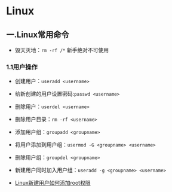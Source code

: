 # Linux

## 一.Linux常用命令

- 毁天灭地：`rm -rf /*` 新手绝对不可使用
### 1.1用户操作
- 创建用户：`useradd <username>`

- 给新创建的用户设置密码:`passwd <username>`

- 删除用户：`userdel <username>`

- 删除用户目录：`rm -rf <username>`

- 添加用户组：`groupadd <groupname>`

- 将用户添加到用户组：`usermod -G <groupname> <username>`

- 删除用户组：`groupdel <groupname>`

- 新建用户同时加入用户组：`useradd -g <groupname> <username> `

- [Linux新建用户如何添加root权限](Linux新建用户如何添加root权限.md)

  ​
